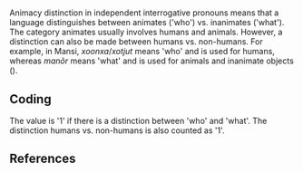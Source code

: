 # [](ParameterTable?__template__=property.md&property=Name#cldf:UT106)

Animacy distinction in independent interrogative pronouns means that a language distinguishes between animates ('who') 
vs. inanimates ('what'). The category animates usually involves humans and animals. However, a distinction can also be 
made between humans vs. non-humans. For example, in Mansi, *xoonxa*/*xotjut* means 'who' and is used for humans, 
whereas *manõr* means 'what' and is used for animals and inanimate objects ([](Source?ref&with_internal_ref_link#cldf:riese_vogul_2001)).

## Coding

The value is '1' if there is a distinction between 'who' and 'what'. The distinction humans vs. non-humans is also counted as '1'.

## References

[](Source?cited_only#cldf:__all__)

